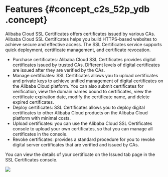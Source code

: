 # Features {#concept_c2s_52p_ydb .concept}

Alibaba Cloud SSL Certificates offers certificates issued by various CAs. Alibaba Cloud SSL Certificates helps you build HTTPS-based websites to achieve secure and effective access. The SSL Certificates service supports quick deployment, certificate management, and certificate revocation.

-   Purchase certificates: Alibaba Cloud SSL Certificates provides digital certificates issued by trusted CAs. Different levels of digital certificates are issued after they are verified by the CAs.
-   Manage certificates: SSL Certificates allows you to upload certificates and private keys to achieve unified management of digital certificates on the Alibaba Cloud platform. You can also submit certificates for verification, view the domain names bound to certificates, view the certificate expiration date, modify the certificate name, and delete expired certificates.
-   Deploy certificates: SSL Certificates allows you to deploy digital certificates to other Alibaba Cloud products on the Alibaba Cloud platform with minimal costs.
-   Upload certificates: you can use the Alibaba Cloud SSL Certificates console to upload your own certificates, so that you can manage all certificates in the console.
-   Revoke certificates: provides a standard procedure for you to revoke digital server certificates that are verified and issued by CAs.

You can view the details of your certificate on the Issued tab page in the SSL Certificates console.

![](http://static-aliyun-doc.oss-cn-hangzhou.aliyuncs.com/assets/img/13555/156447438839268_en-US.jpg)

